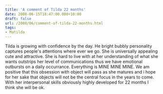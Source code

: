 ```yaml
---
title: 'A comment of Tilda 22 months'
date: 2008-06-15T18:47:00.000+10:00
draft: false
url: /2008/06/comment-of-tilda-22-months.html
tags: 
- Matilda
---
```


Tilda is growing with confidence by the day. He bright bubbly personality captures people's attentions where ever we go. She is universally appealing cute and attractive. She is hard to live with at her understanding of what she wants outstrips her level of communications thus we have emotional outbursts on a daily occurrance. Everything is MINE MINE MINE. We am positive that this obsession with object will pass as she matures and i hope for her sake that objects will not be the central focus in the years to come. With her interpersonal skills obviously highly developed for 22 months I think she will be ok.